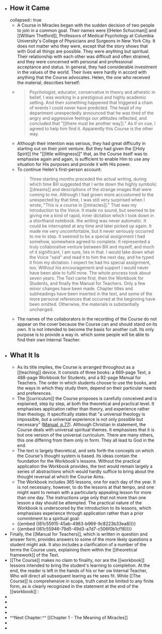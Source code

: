- ## How it Came
  collapsed:: true
	- A Course in Miracles began with the sudden decision of two people to join in a common goal. Their names were [[Helen Schucman]] and [[William Thetford]], Professors of Medical Psychology at Columbia University's College of Physicians and Surgeons in New York City. It does not matter who they were, except that the story shows that with God all things are possible. They were anything but spiritual. Their relationship with each other was difficult and often strained, and they were concerned with personal and professional acceptance and status. In general, they had considerable investment in the values of the world. Their lives were hardly in accord with anything that the Course advocates. Helen, the one who received the material, describes herself:
	- > Psychologist, educator, conservative in theory and atheistic in belief, I was working in a prestigious and highly academic setting. And then something happened that triggered a chain of events I could never have predicted. The head of my department unexpectedly announced that he was tired of the angry and aggressive feelings our attitudes reflected, and concluded that "[[there must be another way]]." As if on cue, I agreed to help him find it. Apparently this Course is the other way.
	- Although their intention was serious, they had great difficulty in starting out on their joint venture. But they had given the [[Holy Spirit]] the "[[little willingness]]" that, as the Course itself was to emphasise again and again, is sufficient to enable Him to use any situation for His purposes and provide it with His power.
	- To continue Helen's first-person account:
	  > Three starting months preceded the actual writing, during which time Bill suggested that I write down the highly symbolic [[dreams]] and descriptions of the strange images that were coming to me. Although I had grown more accustomed to the unexpected by that time, I was still very surprised when I wrote, "This is a course in [[miracles]]." That was my introduction to the Voice. It made no sound, but seemed to be giving me a kind of rapid, inner dictation which I took down in a shorthand notebook. the writing was never automatic. It could be interrupted at any time and later picked up again. It made me very uncomfortable, but it never seriously occurred to me to stop. It seemed to be a special assignment I had somehow, somewhere agreed to complete. It represented a truly collaborative venture between Bill and myself, and much of it significant, I am sure, lies in that. I would take down what the Voice "said" and read it to him the next day, and he typed it from my dictation. I expect he had his special assignment, too. Without his encouragement and support I would never have been able to fulfil mine. The whole process took about seven years. The Text came first, then the Workbook for Students, and finally the Manual for Teachers. Only a few minor changes have been made. Chapter titles and subheadings have been inserted in the text, and some of the more personal references that occurred at the beginning have been omitted. Otherwise, the materials is substantially unchanged.
	- The names of the collaborators in the recording of the Course do not appear on the cover because the Course can and should stand on its own. It is not intended to become the basis for another cult. Its only purpose is to provide a way in. which some people will be able to find their own Internal Teacher.
- ## What It Is
	- As its title implies, the Course is arranged throughout as a [[teaching]] device. It consists of three books: a 669-page Text, a 488-page Workbook for Students, and a 92-page Manual for Teachers. The order in which students choose to use the books, and the ways in which they study them, depend on their particular needs and preferences.
	- The [[curriculum]] the Course proposes is carefully conceived and is explained, step by step, at both the theoretical and practical level. It emphasises application rather than theory, and experience rather than theology. It specifically states that "a universal theology is impossible, but a universal experience is not only possible but necessary" ([Manual, p.77](((61c1a6d6-ee2e-436c-bc75-594561a641d2)))). Although Christian in statement, the Course deals with universal spiritual themes. It emphasises that it is but one version of the universal curriculum. There are many others, this one differing from them only in form. They all lead to God in the end.
	- The text is largely theoretical, and sets forth the concepts on which the Course's thought system is based. Its ideas contain the foundation for the Workbook's lessons. Without the practical application the Workbook provides, the text would remain largely a series of abstractions which would hardly suffice to bring about the thought reversal at which the Course Aims.
	- The Workbook includes 365 lessons, one for each day of the year. It is not necessary, however, to do the lessons at that tempo, and one might want to remain with a particularly appealing lesson for more than one day. The instructions urge only that not more than one lesson a day should be attempted. The practical nature of the Workbook is underscored by the introduction to its lessons, which emphasises experience through application rather than a prior commitment to a spiritual goal:
	- {{embed ((61c55915-45ab-4963-b969-9c8223b33ea8))}}
	- {{embed ((61c55946-79d5-49d3-a7d7-c506f0b1cf16))}}
- Finally, the [[Manual for Teachers]], which is written in question and answer form, provides answers to some of the more likely questions a student might ask. It also includes a clarification of a number of the terms the Course uses, explaining them within the [[theoretical framework]] of the Text.
- [[The Course]] makes no claim to finality, nor are the [[workbook]] lessons intended to bring the student's learning to completion. At the end, the reader is left in the hands of his or her ow Internal Teacher, Who will direct all subsequent learing as He sees fit. While [[The Course]] is comprehensive in scope, truth canot be limited to any finite form, as is clearly recognized in the statement at the end of the [[workbook]] :
-
-
-
-
- ^^Next Chapter:^^ [[Chapter 1 - The Meaning of Miracles]]
-
-